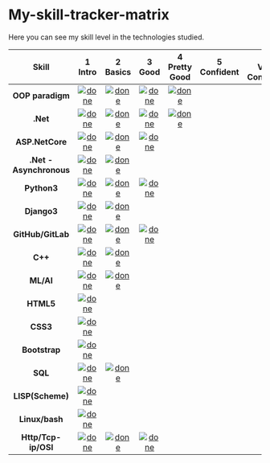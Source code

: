 # My-skill-tracker-matrix
Here you can see my skill level in the technologies studied.

<table>
<thead>
<tr>
<th align="center">Skill</th>
<th align="center">1<br>Intro</th>
<th align="center">2<br>Basics</th>
<th align="center">3<br>Good</th>
<th align="center">4<br>Pretty Good</th>
<th align="center">5<br>Сonfident</th>
<th align="center">6<br>Very Сonfident</th>
<th align="center">7<br>Expert</th>
</tr>
</thead>
<tbody>
  
<tr>
<td align="center"><strong>OOP paradigm</strong></td>
<td align="center"><a target="_blank" rel="noopener noreferrer" href="https://user-images.githubusercontent.com/29199184/32275438-8385f5c0-bf0b-11e7-9406-42265f71e2bd.png"><img src="https://user-images.githubusercontent.com/29199184/32275438-8385f5c0-bf0b-11e7-9406-42265f71e2bd.png" alt="done" title="Done" style="max-width:100%;"></a></td>
<td align="center"><a target="_blank" rel="noopener noreferrer" href="https://user-images.githubusercontent.com/29199184/32275438-8385f5c0-bf0b-11e7-9406-42265f71e2bd.png"><img src="https://user-images.githubusercontent.com/29199184/32275438-8385f5c0-bf0b-11e7-9406-42265f71e2bd.png" alt="done" title="Done" style="max-width:100%;"></a></td>
<td align="center"><a target="_blank" rel="noopener noreferrer" href="https://user-images.githubusercontent.com/29199184/32275438-8385f5c0-bf0b-11e7-9406-42265f71e2bd.png"><img src="https://user-images.githubusercontent.com/29199184/32275438-8385f5c0-bf0b-11e7-9406-42265f71e2bd.png" alt="done" title="Done" style="max-width:100%;"></a></td>
<td align="center"><a target="_blank" rel="noopener noreferrer" href="https://user-images.githubusercontent.com/29199184/32275438-8385f5c0-bf0b-11e7-9406-42265f71e2bd.png"><img src="https://user-images.githubusercontent.com/29199184/32275438-8385f5c0-bf0b-11e7-9406-42265f71e2bd.png" alt="done" title="Done" style="max-width:100%;"></a></td>
<td align="center"></td>
<td align="center"></td>
<td align="center"></td>
</tr>
  
<tr>
<td align="center"><strong>.Net</strong></td>
<td align="center"><a target="_blank" rel="noopener noreferrer" href="https://user-images.githubusercontent.com/29199184/32275438-8385f5c0-bf0b-11e7-9406-42265f71e2bd.png"><img src="https://user-images.githubusercontent.com/29199184/32275438-8385f5c0-bf0b-11e7-9406-42265f71e2bd.png" alt="done" title="Done" style="max-width:100%;"></a></td>
<td align="center"><a target="_blank" rel="noopener noreferrer" href="https://user-images.githubusercontent.com/29199184/32275438-8385f5c0-bf0b-11e7-9406-42265f71e2bd.png"><img src="https://user-images.githubusercontent.com/29199184/32275438-8385f5c0-bf0b-11e7-9406-42265f71e2bd.png" alt="done" title="Done" style="max-width:100%;"></a></td>
<td align="center"><a target="_blank" rel="noopener noreferrer" href="https://user-images.githubusercontent.com/29199184/32275438-8385f5c0-bf0b-11e7-9406-42265f71e2bd.png"><img src="https://user-images.githubusercontent.com/29199184/32275438-8385f5c0-bf0b-11e7-9406-42265f71e2bd.png" alt="done" title="Done" style="max-width:100%;"></a></td>
<td align="center"><a target="_blank" rel="noopener noreferrer" href="https://user-images.githubusercontent.com/29199184/32275438-8385f5c0-bf0b-11e7-9406-42265f71e2bd.png"><img src="https://user-images.githubusercontent.com/29199184/32275438-8385f5c0-bf0b-11e7-9406-42265f71e2bd.png" alt="done" title="Done" style="max-width:100%;"></a></td>
<td align="center"></td>
<td align="center"></td>
<td align="center"></td>
</tr>  

<tr>
<td align="center"><strong>ASP.NetCore</strong></td>
<td align="center"><a target="_blank" rel="noopener noreferrer" href="https://user-images.githubusercontent.com/29199184/32275438-8385f5c0-bf0b-11e7-9406-42265f71e2bd.png"><img src="https://user-images.githubusercontent.com/29199184/32275438-8385f5c0-bf0b-11e7-9406-42265f71e2bd.png" alt="done" title="Done" style="max-width:100%;"></a></td>
<td align="center"><a target="_blank" rel="noopener noreferrer" href="https://user-images.githubusercontent.com/29199184/32275438-8385f5c0-bf0b-11e7-9406-42265f71e2bd.png"><img src="https://user-images.githubusercontent.com/29199184/32275438-8385f5c0-bf0b-11e7-9406-42265f71e2bd.png" alt="done" title="Done" style="max-width:100%;"></a></td>
<td align="center"><a target="_blank" rel="noopener noreferrer" href="https://user-images.githubusercontent.com/29199184/32275438-8385f5c0-bf0b-11e7-9406-42265f71e2bd.png"><img src="https://user-images.githubusercontent.com/29199184/32275438-8385f5c0-bf0b-11e7-9406-42265f71e2bd.png" alt="done" title="Done" style="max-width:100%;"></a></td>
<td align="center"></td>
<td align="center"></td>
<td align="center"></td>
<td align="center"></td>
</tr>    

 <tr>
<td align="center"><strong>.Net - Asynchronous</strong></td>
<td align="center"><a target="_blank" rel="noopener noreferrer" href="https://user-images.githubusercontent.com/29199184/32275438-8385f5c0-bf0b-11e7-9406-42265f71e2bd.png"><img src="https://user-images.githubusercontent.com/29199184/32275438-8385f5c0-bf0b-11e7-9406-42265f71e2bd.png" alt="done" title="Done" style="max-width:100%;"></a></td>
<td align="center"><a target="_blank" rel="noopener noreferrer" href="https://user-images.githubusercontent.com/29199184/32275438-8385f5c0-bf0b-11e7-9406-42265f71e2bd.png"><img src="https://user-images.githubusercontent.com/29199184/32275438-8385f5c0-bf0b-11e7-9406-42265f71e2bd.png" alt="done" title="Done" style="max-width:100%;"></a></td>
<td align="center"></td>
<td align="center"></td>
<td align="center"></td>
<td align="center"></td>
<td align="center"></td>
</tr>   
  
<tr>
<td align="center"><strong>Python3</strong></td>
<td align="center"><a target="_blank" rel="noopener noreferrer" href="https://user-images.githubusercontent.com/29199184/32275438-8385f5c0-bf0b-11e7-9406-42265f71e2bd.png"><img src="https://user-images.githubusercontent.com/29199184/32275438-8385f5c0-bf0b-11e7-9406-42265f71e2bd.png" alt="done" title="Done" style="max-width:100%;"></a></td>
<td align="center"><a target="_blank" rel="noopener noreferrer" href="https://user-images.githubusercontent.com/29199184/32275438-8385f5c0-bf0b-11e7-9406-42265f71e2bd.png"><img src="https://user-images.githubusercontent.com/29199184/32275438-8385f5c0-bf0b-11e7-9406-42265f71e2bd.png" alt="done" title="Done" style="max-width:100%;"></a></td>
<td align="center"><a target="_blank" rel="noopener noreferrer" href="https://user-images.githubusercontent.com/29199184/32275438-8385f5c0-bf0b-11e7-9406-42265f71e2bd.png"><img src="https://user-images.githubusercontent.com/29199184/32275438-8385f5c0-bf0b-11e7-9406-42265f71e2bd.png" alt="done" title="Done" style="max-width:100%;"></a></td>
<td align="center"></td>
<td align="center"></td>
<td align="center"></td>
<td align="center"></td>
</tr>
  
<tr>
<td align="center"><strong>Django3</strong></td>
<td align="center"><a target="_blank" rel="noopener noreferrer" href="https://user-images.githubusercontent.com/29199184/32275438-8385f5c0-bf0b-11e7-9406-42265f71e2bd.png"><img src="https://user-images.githubusercontent.com/29199184/32275438-8385f5c0-bf0b-11e7-9406-42265f71e2bd.png" alt="done" title="Done" style="max-width:100%;"></a></td>
<td align="center"><a target="_blank" rel="noopener noreferrer" href="https://user-images.githubusercontent.com/29199184/32275438-8385f5c0-bf0b-11e7-9406-42265f71e2bd.png"><img src="https://user-images.githubusercontent.com/29199184/32275438-8385f5c0-bf0b-11e7-9406-42265f71e2bd.png" alt="done" title="Done" style="max-width:100%;"></a></td>
<td align="center"></td>
<td align="center"></td>
<td align="center"></td>
<td align="center"></td>
<td align="center"></td>
</tr>

<tr>
<td align="center"><strong>GitHub/GitLab</strong></td>
<td align="center"><a target="_blank" rel="noopener noreferrer" href="https://user-images.githubusercontent.com/29199184/32275438-8385f5c0-bf0b-11e7-9406-42265f71e2bd.png"><img src="https://user-images.githubusercontent.com/29199184/32275438-8385f5c0-bf0b-11e7-9406-42265f71e2bd.png" alt="done" title="Done" style="max-width:100%;"></a></td>
<td align="center"><a target="_blank" rel="noopener noreferrer" href="https://user-images.githubusercontent.com/29199184/32275438-8385f5c0-bf0b-11e7-9406-42265f71e2bd.png"><img src="https://user-images.githubusercontent.com/29199184/32275438-8385f5c0-bf0b-11e7-9406-42265f71e2bd.png" alt="done" title="Done" style="max-width:100%;"></a></td>
<td align="center"><a target="_blank" rel="noopener noreferrer" href="https://user-images.githubusercontent.com/29199184/32275438-8385f5c0-bf0b-11e7-9406-42265f71e2bd.png"><img src="https://user-images.githubusercontent.com/29199184/32275438-8385f5c0-bf0b-11e7-9406-42265f71e2bd.png" alt="done" title="Done" style="max-width:100%;"></a></td>
<td align="center"></td>
<td align="center"></td>
<td align="center"></td>
<td align="center"></td>
</tr> 
  
<tr>
<td align="center"><strong>C++</strong></td>
<td align="center"><a target="_blank" rel="noopener noreferrer" href="https://user-images.githubusercontent.com/29199184/32275438-8385f5c0-bf0b-11e7-9406-42265f71e2bd.png"><img src="https://user-images.githubusercontent.com/29199184/32275438-8385f5c0-bf0b-11e7-9406-42265f71e2bd.png" alt="done" title="Done" style="max-width:100%;"></a></td>
<td align="center"><a target="_blank" rel="noopener noreferrer" href="https://user-images.githubusercontent.com/29199184/32275438-8385f5c0-bf0b-11e7-9406-42265f71e2bd.png"><img src="https://user-images.githubusercontent.com/29199184/32275438-8385f5c0-bf0b-11e7-9406-42265f71e2bd.png" alt="done" title="Done" style="max-width:100%;"></a></td>
<td align="center"></td>
<td align="center"></td>
<td align="center"></td>
<td align="center"></td>
<td align="center"></td>
</tr>

<tr>
<td align="center"><strong>ML/AI</strong></td>
<td align="center"><a target="_blank" rel="noopener noreferrer" href="https://user-images.githubusercontent.com/29199184/32275438-8385f5c0-bf0b-11e7-9406-42265f71e2bd.png"><img src="https://user-images.githubusercontent.com/29199184/32275438-8385f5c0-bf0b-11e7-9406-42265f71e2bd.png" alt="done" title="Done" style="max-width:100%;"></a></td>
<td align="center"><a target="_blank" rel="noopener noreferrer" href="https://user-images.githubusercontent.com/29199184/32275438-8385f5c0-bf0b-11e7-9406-42265f71e2bd.png"><img src="https://user-images.githubusercontent.com/29199184/32275438-8385f5c0-bf0b-11e7-9406-42265f71e2bd.png" alt="done" title="Done" style="max-width:100%;"></a></td>
<td align="center"></td>
<td align="center"></td>
<td align="center"></td>
<td align="center"></td>
<td align="center"></td>
</tr>

<tr>
<td align="center"><strong>HTML5</strong></td>
<td align="center"><a target="_blank" rel="noopener noreferrer" href="https://user-images.githubusercontent.com/29199184/32275438-8385f5c0-bf0b-11e7-9406-42265f71e2bd.png"><img src="https://user-images.githubusercontent.com/29199184/32275438-8385f5c0-bf0b-11e7-9406-42265f71e2bd.png" alt="done" title="Done" style="max-width:100%;"></a></td>
<td align="center"></td>
<td align="center"></td>
<td align="center"></td>
<td align="center"></td>
<td align="center"></td>
<td align="center"></td>
</tr>
  
<tr>
<td align="center"><strong>CSS3</strong></td>
<td align="center"><a target="_blank" rel="noopener noreferrer" href="https://user-images.githubusercontent.com/29199184/32275438-8385f5c0-bf0b-11e7-9406-42265f71e2bd.png"><img src="https://user-images.githubusercontent.com/29199184/32275438-8385f5c0-bf0b-11e7-9406-42265f71e2bd.png" alt="done" title="Done" style="max-width:100%;"></a></td>
<td align="center"></td>
<td align="center"></td>
<td align="center"></td>
<td align="center"></td>
<td align="center"></td>
<td align="center"></td>
</tr>
  
<tr>
<td align="center"><strong>Bootstrap</strong></td>
<td align="center"><a target="_blank" rel="noopener noreferrer" href="https://user-images.githubusercontent.com/29199184/32275438-8385f5c0-bf0b-11e7-9406-42265f71e2bd.png"><img src="https://user-images.githubusercontent.com/29199184/32275438-8385f5c0-bf0b-11e7-9406-42265f71e2bd.png" alt="done" title="Done" style="max-width:100%;"></a></td>
<td align="center"></td>
<td align="center"></td>
<td align="center"></td>
<td align="center"></td>
<td align="center"></td>
<td align="center"></td>
</tr>

<tr>
<td align="center"><strong>SQL</strong></td>
<td align="center"><a target="_blank" rel="noopener noreferrer" href="https://user-images.githubusercontent.com/29199184/32275438-8385f5c0-bf0b-11e7-9406-42265f71e2bd.png"><img src="https://user-images.githubusercontent.com/29199184/32275438-8385f5c0-bf0b-11e7-9406-42265f71e2bd.png" alt="done" title="Done" style="max-width:100%;"></a></td>
<td align="center"><a target="_blank" rel="noopener noreferrer" href="https://user-images.githubusercontent.com/29199184/32275438-8385f5c0-bf0b-11e7-9406-42265f71e2bd.png"><img src="https://user-images.githubusercontent.com/29199184/32275438-8385f5c0-bf0b-11e7-9406-42265f71e2bd.png" alt="done" title="Done" style="max-width:100%;"></a></td>
<td align="center"></td>
<td align="center"></td>
<td align="center"></td>
<td align="center"></td>
<td align="center"></td>
</tr>

<tr>
<td align="center"><strong>LISP(Scheme)</strong></td>
<td align="center"><a target="_blank" rel="noopener noreferrer" href="https://user-images.githubusercontent.com/29199184/32275438-8385f5c0-bf0b-11e7-9406-42265f71e2bd.png"><img src="https://user-images.githubusercontent.com/29199184/32275438-8385f5c0-bf0b-11e7-9406-42265f71e2bd.png" alt="done" title="Done" style="max-width:100%;"></a></td>
<td align="center"></td>
<td align="center"></td>
<td align="center"></td>
<td align="center"></td>
<td align="center"></td>
<td align="center"></td>
</tr>

<tr>
<td align="center"><strong>Linux/bash</strong></td>
<td align="center"><a target="_blank" rel="noopener noreferrer" href="https://user-images.githubusercontent.com/29199184/32275438-8385f5c0-bf0b-11e7-9406-42265f71e2bd.png"><img src="https://user-images.githubusercontent.com/29199184/32275438-8385f5c0-bf0b-11e7-9406-42265f71e2bd.png" alt="done" title="Done" style="max-width:100%;"></a></td>
<td align="center"></td>
<td align="center"></td>
<td align="center"></td>
<td align="center"></td>
<td align="center"></td>
<td align="center"></td>
</tr>

<tr>
<td align="center"><strong>Http/Tcp-ip/OSI</strong></td>
<td align="center"><a target="_blank" rel="noopener noreferrer" href="https://user-images.githubusercontent.com/29199184/32275438-8385f5c0-bf0b-11e7-9406-42265f71e2bd.png"><img src="https://user-images.githubusercontent.com/29199184/32275438-8385f5c0-bf0b-11e7-9406-42265f71e2bd.png" alt="done" title="Done" style="max-width:100%;"></a></td>
<td align="center"><a target="_blank" rel="noopener noreferrer" href="https://user-images.githubusercontent.com/29199184/32275438-8385f5c0-bf0b-11e7-9406-42265f71e2bd.png"><img src="https://user-images.githubusercontent.com/29199184/32275438-8385f5c0-bf0b-11e7-9406-42265f71e2bd.png" alt="done" title="Done" style="max-width:100%;"></a></td>
<td align="center"><a target="_blank" rel="noopener noreferrer" href="https://user-images.githubusercontent.com/29199184/32275438-8385f5c0-bf0b-11e7-9406-42265f71e2bd.png"><img src="https://user-images.githubusercontent.com/29199184/32275438-8385f5c0-bf0b-11e7-9406-42265f71e2bd.png" alt="done" title="Done" style="max-width:100%;"></a></td>
<td align="center"></td>
<td align="center"></td>
<td align="center"></td>
<td align="center"></td>
</tr>

</tbody>
</table>
